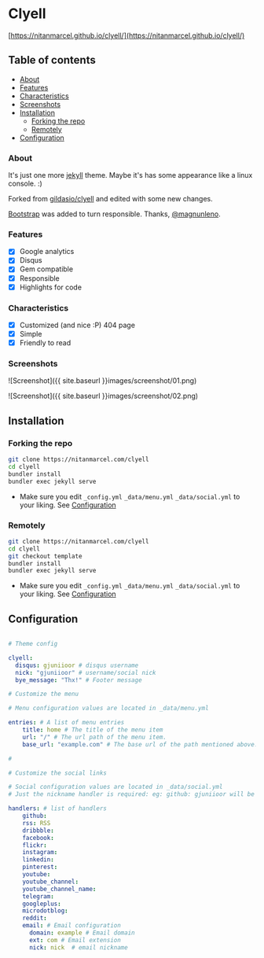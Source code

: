 # Clyell

[https://nitanmarcel.github.io/clyell/](https://nitanmarcel.github.io/clyell/)

## Table of contents

* [About](#about)
* [Features](#features)
* [Characteristics](Characteristics)
* [Screenshots](Screenshots)
* [Installation](#Installation)
    * [Forking the repo](#forking-the-repo)
    * [Remotely](#remotely)
* [Configuration](#configuration)


### About

It's just one more [jekyll](https://github.com/jekyll/jekyll) theme. Maybe it's has some appearance like a linux console. :)

Forked from [gildasio/clyell](https://github.com/gildasio/clyell) and edited with some new changes.

[Bootstrap](http://getbootstrap.com/) was added to turn responsible. Thanks, [@magnunleno](https://github.com/magnunleno).

### Features

- [x] Google analytics
- [x] Disqus
- [x] Gem compatible
- [x] Responsible
- [x] Highlights for code

### Characteristics

- [x] Customized (and nice :P) 404 page
- [x] Simple
- [x] Friendly to read

### Screenshots

![Screenshot]({{ site.baseurl }}images/screenshot/01.png)

![Screenshot]({{ site.baseurl }}images/screenshot/02.png)

## Installation

### Forking the repo

``` bash
git clone https://nitanmarcel.com/clyell
cd clyell
bundler install
bundler exec jekyll serve
```

- Make sure you edit `_config.yml` `_data/menu.yml` `_data/social.yml` to your liking. See [Configuration](#configuration) 

### Remotely

~~~ bash
git clone https://nitanmarcel.com/clyell
cd clyell
git checkout template
bundler install
bundler exec jekyll serve
~~~

- Make sure you edit `_config.yml` `_data/menu.yml` `_data/social.yml` to your liking. See [Configuration](#configuration)

## Configuration

~~~ yml

# Theme config

clyell:
  disqus: gjuniioor # disqus username
  nick: "gjuniioor" # username/social nick
  bye_message: "Thx!" # Footer message

# Customize the menu

# Menu configuration values are located in _data/menu.yml

entries: # A list of menu entries
    title: home # The title of the menu item
    url: "/" # The url path of the menu item.
    base_url: "example.com" # The base url of the path mentioned above. If not specified the website's absolute url will be used

#

# Customize the social links

# Social configuration values are located in _data/social.yml
# Just the nickname handler is required: eg: github: gjuniioor will be automatically generated as https://github.com/gjuniioor

handlers: # list of handlers
    github:
    rss: RSS
    dribbble: 
    facebook:
    flickr:   
    instagram: 
    linkedin:
    pinterest: 
    youtube: 
    youtube_channel: 
    youtube_channel_name: 
    telegram: 
    googleplus: 
    microdotblog: 
    reddit: 
    email: # Email configuration
      domain: example # Email domain
      ext: com # Email extension
      nick: nick  # email nickname

~~~